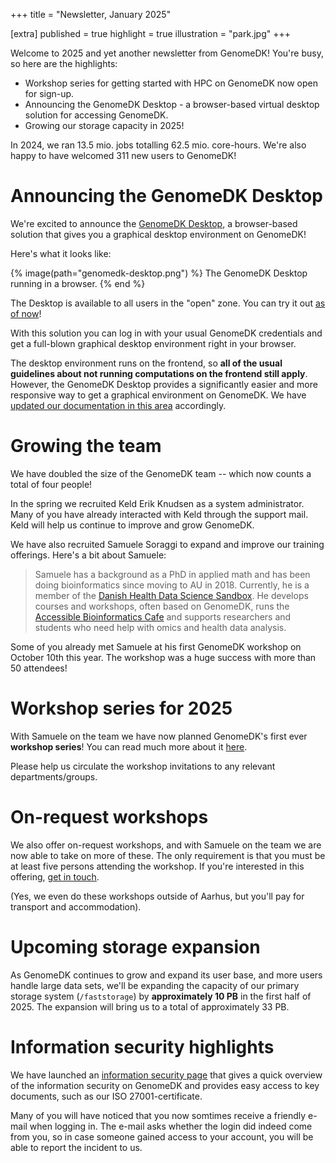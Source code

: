 +++
title = "Newsletter, January 2025"

[extra]
published = true
highlight = true
illustration = "park.jpg"
+++

Welcome to 2025 and yet another newsletter from GenomeDK! You're busy, so here are the highlights:

* Workshop series for getting started with HPC on GenomeDK now open for sign-up.
* Announcing the GenomeDK Desktop - a browser-based virtual desktop solution for accessing GenomeDK.
* Growing our storage capacity in 2025!

In 2024, we ran 13.5 mio. jobs totalling 62.5 mio. core-hours. We're also happy to have welcomed 311 new users to GenomeDK!

<!-- more -->

# Announcing the GenomeDK Desktop

We're excited to announce the [GenomeDK Desktop](https://desktop.genome.au.dk), a browser-based solution that gives you a graphical desktop environment on GenomeDK!

Here's what it looks like:

{% image(path="genomedk-desktop.png") %}
The GenomeDK Desktop running in a browser.
{% end %}

The Desktop is available to all users in the "open" zone. You can try it out [as of now](https://desktop.genome.au.dk)!

With this solution you can log in with your usual GenomeDK credentials and get a full-blown graphical desktop environment right in your browser.

The desktop environment runs on the frontend, so **all of the usual guidelines about not running computations on the frontend still apply**. However, the GenomeDK Desktop provides a significantly easier and more responsive way to get a graphical environment on GenomeDK. We have [updated our documentation in this area](@/docs/installing-software.md#graphical) accordingly.

# Growing the team

We have doubled the size of the GenomeDK team -- which now counts a total of four people!

In the spring we recruited Keld Erik Knudsen as a system administrator. Many of you have already interacted with Keld through the support mail. Keld will help us continue to improve and grow GenomeDK.

We have also recruited Samuele Soraggi to expand and improve our training offerings. Here's a bit about Samuele:

> Samuele has a background as a PhD in applied math and has been doing bioinformatics since moving to AU in 2018. Currently, he is a member of the [Danish Health Data Science Sandbox](https://hds-sandbox.github.io/). He develops courses and workshops, often based on GenomeDK, runs the [Accessible Bioinformatics Cafe](https://abc.au.dk) and supports researchers and students who need help with omics and health data analysis.

Some of you already met Samuele at his first GenomeDK workshop on October 10th this year. The workshop was a huge success with more than 50 attendees!

# Workshop series for 2025

With Samuele on the team we have now planned GenomeDK's first ever **workshop series**! You can read much more about it [here](@/news/2025-01-17-workshop-series-in-2025.md).

Please help us circulate the workshop invitations to any relevant departments/groups.

# On-request workshops

We also offer on-request workshops, and with Samuele on the team we are now able to take on more of these. The only requirement is that you must be at least five persons attending the workshop. If you're interested in this offering, [get in touch](mailto:support@genome.au.dk).

(Yes, we even do these workshops outside of Aarhus, but you'll pay for transport and accommodation).

# Upcoming storage expansion

As GenomeDK continues to grow and expand its user base, and more users handle large data sets, we'll be expanding the capacity of our primary storage system (`/faststorage`) by **approximately 10 PB** in the first half of 2025. The expansion will bring us to a total of approximately 33 PB.

# Information security highlights

We have launched an [information security page](@/security/_index.md) that gives a quick overview of the information security on GenomeDK and provides easy access to key documents, such as our ISO 27001-certificate.

Many of you will have noticed that you now somtimes receive a friendly e-mail when logging in. The e-mail asks whether the login did indeed come from you, so in case someone gained access to  your account, you will be able to report the incident to us.
